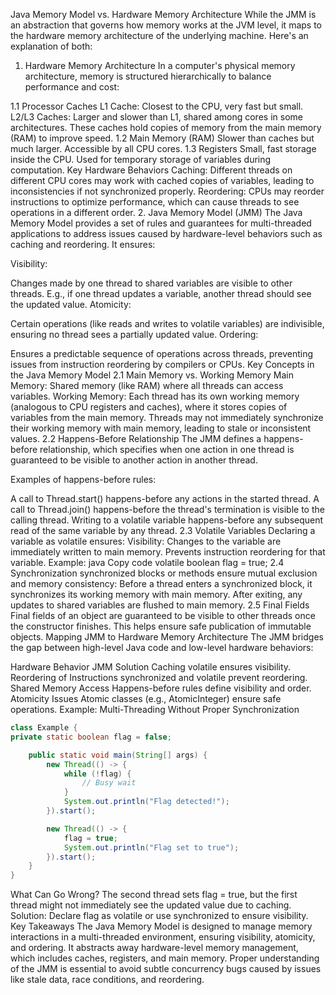 Java Memory Model vs. Hardware Memory Architecture
While the JMM is an abstraction that governs how memory works at the JVM level, it maps to the hardware memory architecture of the underlying machine. Here's an explanation of both:

1. Hardware Memory Architecture
   In a computer's physical memory architecture, memory is structured hierarchically to balance performance and cost:

1.1 Processor Caches
L1 Cache: Closest to the CPU, very fast but small.
L2/L3 Caches: Larger and slower than L1, shared among cores in some architectures.
These caches hold copies of memory from the main memory (RAM) to improve speed.
1.2 Main Memory (RAM)
Slower than caches but much larger.
Accessible by all CPU cores.
1.3 Registers
Small, fast storage inside the CPU.
Used for temporary storage of variables during computation.
Key Hardware Behaviors
Caching: Different threads on different CPU cores may work with cached copies of variables, leading to inconsistencies if not synchronized properly.
Reordering: CPUs may reorder instructions to optimize performance, which can cause threads to see operations in a different order.
2. Java Memory Model (JMM)
   The Java Memory Model provides a set of rules and guarantees for multi-threaded applications to address issues caused by hardware-level behaviors such as caching and reordering. It ensures:

Visibility:

Changes made by one thread to shared variables are visible to other threads.
E.g., if one thread updates a variable, another thread should see the updated value.
Atomicity:

Certain operations (like reads and writes to volatile variables) are indivisible, ensuring no thread sees a partially updated value.
Ordering:

Ensures a predictable sequence of operations across threads, preventing issues from instruction reordering by compilers or CPUs.
Key Concepts in the Java Memory Model
2.1 Main Memory vs. Working Memory
Main Memory:
Shared memory (like RAM) where all threads can access variables.
Working Memory:
Each thread has its own working memory (analogous to CPU registers and caches), where it stores copies of variables from the main memory.
Threads may not immediately synchronize their working memory with main memory, leading to stale or inconsistent values.
2.2 Happens-Before Relationship
The JMM defines a happens-before relationship, which specifies when one action in one thread is guaranteed to be visible to another action in another thread.

Examples of happens-before rules:

A call to Thread.start() happens-before any actions in the started thread.
A call to Thread.join() happens-before the thread's termination is visible to the calling thread.
Writing to a volatile variable happens-before any subsequent read of the same variable by any thread.
2.3 Volatile Variables
Declaring a variable as volatile ensures:
Visibility: Changes to the variable are immediately written to main memory.
Prevents instruction reordering for that variable.
Example:
java
Copy code
volatile boolean flag = true;
2.4 Synchronization
synchronized blocks or methods ensure mutual exclusion and memory consistency:
Before a thread enters a synchronized block, it synchronizes its working memory with main memory.
After exiting, any updates to shared variables are flushed to main memory.
2.5 Final Fields
Final fields of an object are guaranteed to be visible to other threads once the constructor finishes.
This helps ensure safe publication of immutable objects.
Mapping JMM to Hardware Memory Architecture
The JMM bridges the gap between high-level Java code and low-level hardware behaviors:

Hardware Behavior	JMM Solution
Caching	volatile ensures visibility.
Reordering of Instructions	synchronized and volatile prevent reordering.
Shared Memory Access	Happens-before rules define visibility and order.
Atomicity Issues	Atomic classes (e.g., AtomicInteger) ensure safe operations.
Example: Multi-Threading Without Proper Synchronization

```java
class Example {
private static boolean flag = false;

    public static void main(String[] args) {
        new Thread(() -> {
            while (!flag) {
                // Busy wait
            }
            System.out.println("Flag detected!");
        }).start();

        new Thread(() -> {
            flag = true;
            System.out.println("Flag set to true");
        }).start();
    }
}
```
What Can Go Wrong?
The second thread sets flag = true, but the first thread might not immediately see the updated value due to caching.
Solution: Declare flag as volatile or use synchronized to ensure visibility.
Key Takeaways
The Java Memory Model is designed to manage memory interactions in a multi-threaded environment, ensuring visibility, atomicity, and ordering.
It abstracts away hardware-level memory management, which includes caches, registers, and main memory.
Proper understanding of the JMM is essential to avoid subtle concurrency bugs caused by issues like stale data, race conditions, and reordering.